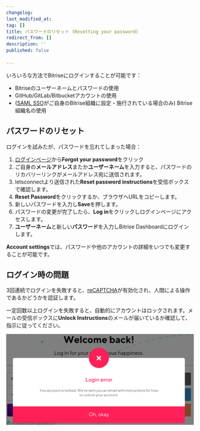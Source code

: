 ```yaml
---
changelog:
last_modified_at:
tag: []
title: パスワードのリセット (Resetting your password)
redirect_from: []
description: ''
published: false

---
```

いろいろな方法でBitriseにログインすることが可能です：

* Bitriseのユーザーネームとパスワードの使用
* GitHub/GitLab/Bitbucketアカウントの使用
* ([SAML SSO]()がご自身のBitrise組織に設定・施行されている場合のみ) Bitrise組織名の使用

## パスワードのリセット

ログインを試みたが、パスワードを忘れてしまった場合：

1. [ログインページ](https://app.bitrise.io/users/sign_in)から**Forgot your password**をクリック
2. ご自身の**メールアドレス**またか**ユーザーネーム**を入力すると、パスワードのリカバリーリンクがメールアドレス宛に送信されます。
3. letsconnectより送信された**Reset password instructions**を受信ボックスで確認します。
4. **Reset Password**をクリックするか、ブラウザへURLをコピーします。
5. 新しいパスワードを入力し**Save**を押します。
6. パスワードの変更が完了したら、**Log in**をクリックしログインページにアクセスします。
7. **ユーザーネーム**と新しい**パスワード**を入力しBitrise Dashboardにログインします。

**Account settings**では、パスワードや他のアカウントの詳細をいつでも変更することが可能です。

## ログイン時の問題

3回連続でログインを失敗すると、[reCAPTCHA](https://developers.google.com/recaptcha/)が有効化され、人間による操作であるかどうかを認証します。

一定回数以上ログインを失敗すると、自動的にアカウントはロックされます。メールの受信ボックスに**Unlock Instructions**のメールが届いているか確認して、指示に従ってください。

![{{ page.title }}](/img/lockedout.png)